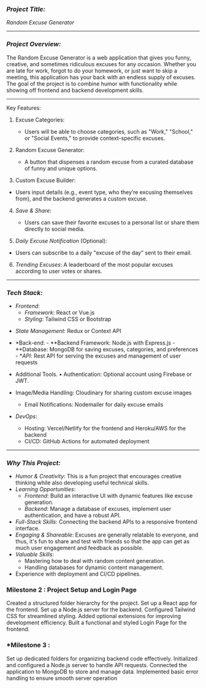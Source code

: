 ### *Project Title:* 
*Random Excuse Generator*

---

### *Project Overview:*
The Random Excuse Generator is a web application that gives you funny, creative, and sometimes ridiculous excuses for any occasion. Whether you are late for work, forgot to do your homework, or just want to skip a meeting, this application has your back with an endless supply of excuses. The goal of the project is to combine humor with functionality while showing off frontend and backend development skills.

---

Key Features: 
1. Excuse Categories: 
    - Users will be able to choose categories, such as "Work," "School," or "Social Events," to provide context-specific excuses. 

2. Random Excuse Generator:
    - A button that dispenses a random excuse from a curated database of funny and unique options.

3. Custom Excuse Builder:
- Users input details (e.g., event type, who they’re excusing themselves from), and the backend generates a custom excuse.  

4. *Save & Share*:  
   - Users can save their favorite excuses to a personal list or share them directly to social media.  

5. *Daily Excuse Notification* (Optional):
- Users can subscribe to a daily "excuse of the day" sent to their email. 

6. *Trending Excuses*: 
   A leaderboard of the most popular excuses according to user votes or shares.

---

### *Tech Stack:* 
- *Frontend*: 
  - *Framework*: React or Vue.js 
  - *Styling*: Tailwind CSS or Bootstrap
* *State Management*: Redux or Context API  

* *Back-end:  - **Backend Framework: Node.js with Express.js  - **Database: MongoDB for saving excuses, categories, and preferences  - **API*: Rest API for serving the excuses and management of user requests   
 
*   Additional Tools. 
  • Authentication: Optional account using Firebase or JWT.
- Image/Media Handling: Cloudinary for sharing custom excuse images  
  - Email Notifications: Nodemailer for daily excuse emails  

- *DevOps*:  
  - Hosting: Vercel/Netlify for the frontend and Heroku/AWS for the backend  
  - CI/CD: GitHub Actions for automated deployment  

---

### *Why This Project:*
- *Humor & Creativity*: This is a fun project that encourages creative thinking while also developing useful technical skills. 
- *Learning Opportunities*: 
  - *Frontend*: Build an interactive UI with dynamic features like excuse generation.
  - *Backend*: Manage a database of excuses, implement user authentication, and have a robust API.
- *Full-Stack Skills*: Connecting the backend APIs to a responsive frontend interface. 
- *Engaging & Shareable*: Excuses are generally relatable to everyone, and thus, it's fun to share and test with friends so that the app can get as much user engagement and feedback as possible. 
- *Valuable Skills*: 
  - Mastering how to deal with random content generation. 
  - Handling databases for dynamic content management.
- Experience with deployment and CI/CD pipelines.

### Milestone 2 : Project Setup and Login Page
Created a structured folder hierarchy for the project.
Set up a React app for the frontend.
Set up a Node.js server for the backend.
Configured Tailwind CSS for streamlined styling.
Added optional extensions for improving development efficiency.
Built a functional and styled Login Page for the frontend.

### *Milestone 3 :

Set up dedicated folders for organizing backend code effectively.
Initialized and configured a Node.js server to handle API requests.
Connected the application to MongoDB to store and manage data.
Implemented basic error handling to ensure smooth server operation


